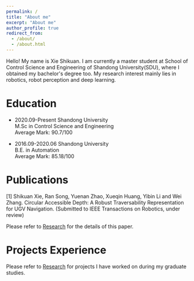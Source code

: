 ```yaml
---
permalink: /
title: "About me"
excerpt: "About me"
author_profile: true
redirect_from: 
  - /about/
  - /about.html
---
```


Hello! My name is Xie Shikuan. I am currently a master student at School of Control Science and Engineering of Shandong University(SDU), where I obtained my bachelor's degree too. My research interest mainly lies in robotics, robot perception and deep learning.

# Education

- 2020.09-Present Shandong University  
  M.Sc in Control Science and Engineering  
  Average Mark: 90.7/100

- 2016.09-2020.06 Shandong University  
  B.E. in Automation  
  Average Mark: 85.18/100

# Publications

[1] Shikuan Xie, Ran Song, Yuenan Zhao, Xueqin Huang, Yibin Li and Wei Zhang. Circular Accessible Depth: A Robust Traversability Representation for UGV Navigation. (Submitted to IEEE Transactions on Robotics, under review)

Please refer to [Research](https://brucexsk.github.io/research) for the details of this paper.

# Projects Experience

Please refer to [Research](https://brucexsk.github.io/projects) for projects I have worked on during my graduate studies.
